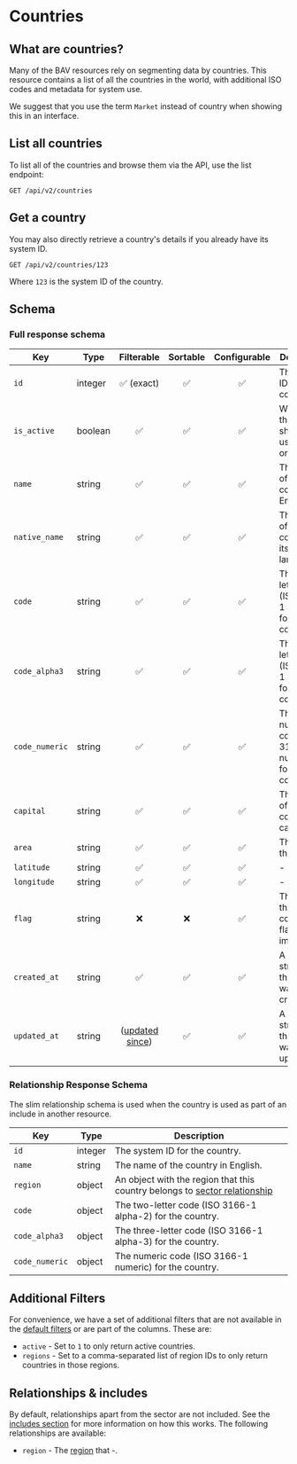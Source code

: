 # Countries

## What are countries?

Many of the BAV resources rely on segmenting data by countries. This resource contains a list of all the countries in
the world, with additional ISO codes and metadata for system use.

We suggest that you use the term `Market` instead of country when showing this in an interface.

## List all countries

To list all of the countries and browse them via the API, use the list endpoint:

```http request
GET /api/v2/countries
```

## Get a country

You may also directly retrieve a country's details if you already have its system ID.

```http request
GET /api/v2/countries/123
```

Where `123` is the system ID of the country.

## Schema

### Full response schema

| Key            | Type    |                Filterable                 |      Sortable      |    Configurable    | Description                                                 |
|----------------|---------|:-----------------------------------------:|:------------------:|:------------------:|-------------------------------------------------------------|
| `id`           | integer |        :white_check_mark: (exact)         | :white_check_mark: | :white_check_mark: | The system ID for the country.                              |
| `is_active`    | boolean |            :white_check_mark:             | :white_check_mark: | :white_check_mark: | Whether the market should be used/shown or not.             |
| `name`         | string  |            :white_check_mark:             | :white_check_mark: | :white_check_mark: | The name of the country in English.                         |
| `native_name`  | string  |            :white_check_mark:             | :white_check_mark: | :white_check_mark: | The name of the country in its native language.             |
| `code`         | string  |            :white_check_mark:             | :white_check_mark: | :white_check_mark: | The two-letter code (ISO 3166-1 alpha-2) for the country.   |
| `code_alpha3`  | string  |            :white_check_mark:             | :white_check_mark: | :white_check_mark: | The three-letter code (ISO 3166-1 alpha-3) for the country. |
| `code_numeric` | string  |            :white_check_mark:             | :white_check_mark: | :white_check_mark: | The numeric code (ISO 3166-1 numeric) for the country.      |
| `capital`      | string  |            :white_check_mark:             | :white_check_mark: | :white_check_mark: | The name of the country's capital.                          |
| `area`         | string  |            :white_check_mark:             | :white_check_mark: | :white_check_mark: | The size of the country.                                    |
| `latitude`     | string  |            :white_check_mark:             | :white_check_mark: | :white_check_mark: | -                                                           |
| `longitude`    | string  |            :white_check_mark:             | :white_check_mark: | :white_check_mark: | -                                                           |
| `flag`         | string  |                    :x:                    |        :x:         | :white_check_mark: | The URL to the country's flag as an image.                  |
| `created_at`   | string  |            :white_check_mark:             | :white_check_mark: | :white_check_mark: | A datetime string when this country was first created.      |
| `updated_at`   | string  | ([updated since](../customizing/filters)) | :white_check_mark: | :white_check_mark: | A datetime string when this country was last updated.       |

### Relationship Response Schema

The slim relationship schema is used when the country is used as part of an include in another resource.

| Key            | Type    | Description                                                                              |
|----------------|---------|------------------------------------------------------------------------------------------|
| `id`           | integer | The system ID for the country.                                                           |
| `name`         | string  | The name of the country in English.                                                      |
| `region`       | object  | An object with the region that this country belongs to [sector relationship](sectors.md) |
| `code`         | object  | The two-letter code (ISO 3166-1 alpha-2) for the country.                                |
| `code_alpha3`  | object  | The three-letter code (ISO 3166-1 alpha-3) for the country.                              |
| `code_numeric` | object  | The numeric code (ISO 3166-1 numeric) for the country.                                   |

## Additional Filters

For convenience, we have a set of additional filters that are not available in
the [default filters](../customizing/filters.md) or are part of the columns. These are:

- `active` - Set to `1` to only return active countries.
- `regions` - Set to a comma-separated list of region IDs to only return countries in those regions.

## Relationships & includes

By default, relationships apart from the sector are not included. See
the [includes section](../customizing/includes) for more information on how this works. The following relationships
are available:

- `region` - The [region](regions.md) that -.